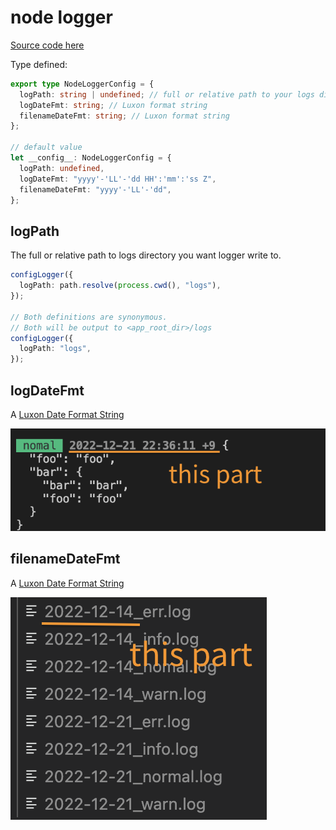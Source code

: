# node logger

[Source code here](/src/node/nodelogger-core.ts)

Type defined:

```typescript
export type NodeLoggerConfig = {
  logPath: string | undefined; // full or relative path to your logs directory
  logDateFmt: string; // Luxon format string
  filenameDateFmt: string; // Luxon format string
};

// default value
let __config__: NodeLoggerConfig = {
  logPath: undefined,
  logDateFmt: "yyyy'-'LL'-'dd HH':'mm':'ss Z",
  filenameDateFmt: "yyyy'-'LL'-'dd",
};
```

## logPath

The full or relative path to logs directory you want logger write to.

```typescript
configLogger({
  logPath: path.resolve(process.cwd(), "logs"),
});

// Both definitions are synonymous.
// Both will be output to <app_root_dir>/logs
configLogger({
  logPath: "logs",
});
```

## logDateFmt

A [Luxon Date Format String](https://moment.github.io/luxon/#/formatting?id=table-of-tokens)

![logDateFmt preview](/docs/assets/nodelogger/logDateFmt.png)

## filenameDateFmt

A [Luxon Date Format String](https://moment.github.io/luxon/#/formatting?id=table-of-tokens)

![filenameDateFmt preview](/docs/assets/nodelogger/filenameDateFmt.png)
